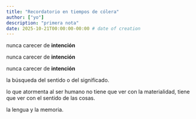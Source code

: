 ```yaml
---
title: "Recordatorio en tiempos de cólera"
author: ["yo"]
description: "primera nota"
date: 2025-10-21T00:00:00-00:00 # date of creation
---
```


nunca carecer de **intención**

nunca carecer de **intención**

nunca carecer de **intención**

la búsqueda del sentido o del significado.

lo que atormenta al ser humano no tiene que ver con la materialidad, tiene que ver con el sentido de las cosas. 

la lengua y la memoria.


